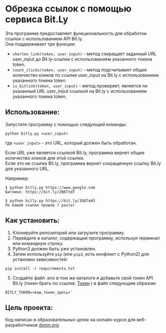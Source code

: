 # Обрезка ссылок с помощью сервиса Bit.Ly

Эта программа предоставляет функциональность для обработки ссылок с использованием API Bit.ly.\
Она поддерживает три функции:

- `shorten_link(token, user_input)` - метод сокращает заданный URL user_input до Bit.ly-ссылки с использованием указанного токена token.
- `count_clicks(token, user_input)` - метод подсчитывает общее количество кликов по ссылке user_input на Bit.ly с использованием указанного токена token.
- `is_bitlink(token, user_input)` - метод проверяет, является ли указанный URL user_input ссылкой на Bit.ly с использованием указанного токена token.


## Использование:

Запустите программу с помощью следующей команды:
```
python bitly.py <user_input>
```
где `<user_input>` - это URL, который должен быть обработан.

Если URL уже является ссылкой Bit.ly, программа вернет общее количество кликов для этой ссылки.\
Если это не ссылка Bit.ly, программа вернет сокращенную ссылку Bit.ly для указанного URL.

Например:
```
$ python bitly.py https://www.google.com
Битлинк: https://bit.ly/2N6TtdT
```

```
$ python bitly.py https://bit.ly/3G07aH3
По вашей ссылке прошли 7 раз(а)
```
## Как установить:

1. Клонируйте репозиторий или загрузите программу.
2. Перейдите в каталог, содержащий программу, используя терминал или командную строку.
3. Python3 должен быть уже установлен.
4. Затем используйте `pip` (или `pip3`, есть конфликт с Python2) для установки зависимостей:
```
pip install -r requirements.txt
```
5. Создайте файл .env в том же каталоге и добавьте свой токен API Bit.ly (токен брать по ссылке: [Токен](https://app.bitly.com/settings/api/) ) в файл следующим образом: 
```
BITLY_TOKEN=<ваш_токен_здесь>`
```



## Цель проекта:

Код написан в образовательных целях на онлайн-курсе для веб-разработчиков [dvmn.org](https://dvmn.org/).
